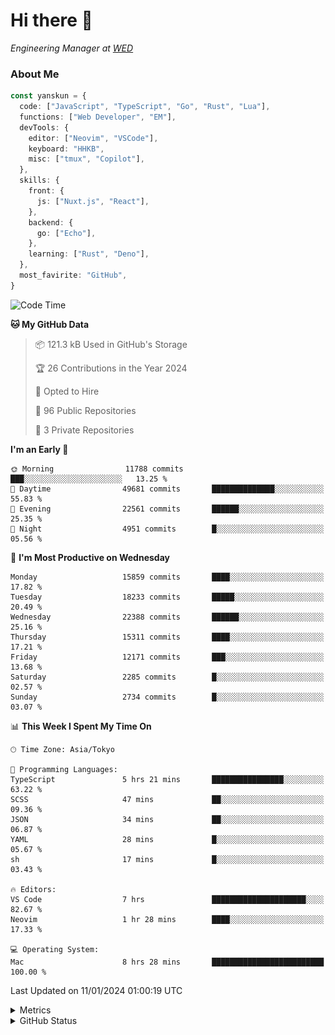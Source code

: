 # Hi there&nbsp;:wave:

<!-- ![Alt text](https://spotify-recently-played-readme.vercel.app/api?user=31kynbuubkiu3r4qh4hjuaglhfay) -->

_Engineering Manager at [WED](https://github.com/wedinc)_

### About Me

```ts
const yanskun = {
  code: ["JavaScript", "TypeScript", "Go", "Rust", "Lua"],
  functions: ["Web Developer", "EM"],
  devTools: {
    editor: ["Neovim", "VSCode"],
    keyboard: "HHKB",
    misc: ["tmux", "Copilot"],
  },
  skills: {
    front: {
      js: ["Nuxt.js", "React"],
    },
    backend: {
      go: ["Echo"],
    },
    learning: ["Rust", "Deno"],
  },
  most_favirite: "GitHub",
}
```

<!--START_SECTION:waka-->
![Code Time](http://img.shields.io/badge/Code%20Time-646%20hrs%2032%20mins-blue)

**🐱 My GitHub Data** 

> 📦 121.3 kB Used in GitHub's Storage 
 > 
> 🏆 26 Contributions in the Year 2024
 > 
> 💼 Opted to Hire
 > 
> 📜 96 Public Repositories 
 > 
> 🔑 3 Private Repositories 
 > 
**I'm an Early 🐤** 

```text
🌞 Morning                11788 commits       ███░░░░░░░░░░░░░░░░░░░░░░   13.25 % 
🌆 Daytime                49681 commits       ██████████████░░░░░░░░░░░   55.83 % 
🌃 Evening                22561 commits       ██████░░░░░░░░░░░░░░░░░░░   25.35 % 
🌙 Night                  4951 commits        █░░░░░░░░░░░░░░░░░░░░░░░░   05.56 % 
```
📅 **I'm Most Productive on Wednesday** 

```text
Monday                   15859 commits       ████░░░░░░░░░░░░░░░░░░░░░   17.82 % 
Tuesday                  18233 commits       █████░░░░░░░░░░░░░░░░░░░░   20.49 % 
Wednesday                22388 commits       ██████░░░░░░░░░░░░░░░░░░░   25.16 % 
Thursday                 15311 commits       ████░░░░░░░░░░░░░░░░░░░░░   17.21 % 
Friday                   12171 commits       ███░░░░░░░░░░░░░░░░░░░░░░   13.68 % 
Saturday                 2285 commits        █░░░░░░░░░░░░░░░░░░░░░░░░   02.57 % 
Sunday                   2734 commits        █░░░░░░░░░░░░░░░░░░░░░░░░   03.07 % 
```


📊 **This Week I Spent My Time On** 

```text
🕑︎ Time Zone: Asia/Tokyo

💬 Programming Languages: 
TypeScript               5 hrs 21 mins       ████████████████░░░░░░░░░   63.22 % 
SCSS                     47 mins             ██░░░░░░░░░░░░░░░░░░░░░░░   09.36 % 
JSON                     34 mins             ██░░░░░░░░░░░░░░░░░░░░░░░   06.87 % 
YAML                     28 mins             █░░░░░░░░░░░░░░░░░░░░░░░░   05.67 % 
sh                       17 mins             █░░░░░░░░░░░░░░░░░░░░░░░░   03.43 % 

🔥 Editors: 
VS Code                  7 hrs               █████████████████████░░░░   82.67 % 
Neovim                   1 hr 28 mins        ████░░░░░░░░░░░░░░░░░░░░░   17.33 % 

💻 Operating System: 
Mac                      8 hrs 28 mins       █████████████████████████   100.00 % 
```


 Last Updated on 11/01/2024 01:00:19 UTC
<!--END_SECTION:waka-->

<details>
  <summary>Metrics</summary>
  <img src="https://github.com/yanskun/yanskun/blob/main/github-metrics.svg" alt="Metrics">
</details>

<details>
  <summary>GitHub Status</summary>
  <picture>
    <source media="(prefers-color-scheme: dark)" srcset="https://raw.githubusercontent.com/yanskun/yanskun/master/profile-summary-card-output/nord_dark/0-profile-details.svg">
   <img src="https://raw.githubusercontent.com/yanskun/yanskun/master/profile-summary-card-output/default/0-profile-details.svg">
  </picture>
  <br>
  <picture>
    <source media="(prefers-color-scheme: dark)" srcset="https://raw.githubusercontent.com/yanskun/yanskun/master/profile-summary-card-output/nord_dark/1-repos-per-language.svg">
   <img src="https://raw.githubusercontent.com/yanskun/yanskun/master/profile-summary-card-output/default/1-repos-per-language.svg">
  </picture>
  <picture>
    <source media="(prefers-color-scheme: dark)" srcset="https://raw.githubusercontent.com/yanskun/yanskun/master/profile-summary-card-output/nord_dark/2-most-commit-language.svg">
   <img src="https://raw.githubusercontent.com/yanskun/yanskun/master/profile-summary-card-output/default/2-most-commit-language.svg">
  </picture>
  <br>
  <picture>
    <source media="(prefers-color-scheme: dark)" srcset="https://raw.githubusercontent.com/yanskun/yanskun/master/profile-summary-card-output/nord_dark/3-stats.svg">
   <img src="https://raw.githubusercontent.com/yanskun/yanskun/master/profile-summary-card-output/default/3-stats.svg">
  </picture>
  <picture>
    <source media="(prefers-color-scheme: dark)" srcset="https://raw.githubusercontent.com/yanskun/yanskun/master/profile-summary-card-output/nord_dark/4-productive-time.svg">
   <img src="https://raw.githubusercontent.com/yanskun/yanskun/master/profile-summary-card-output/default/4-productive-time.svg">
  </picture>
</details>
